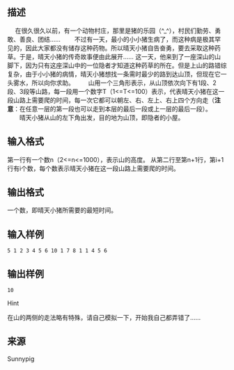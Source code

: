 ## 描述

　 在很久很久以前，有一个动物村庄，那里是猪的乐园（^_^），村民们勤劳、勇敢、善良、团结…… 　　不过有一天，最小的小小猪生病了，而这种病是极其罕见的，因此大家都没有储存这种药物。所以晴天小猪自告奋勇，要去采取这种药草。于是，晴天小猪的传奇故事便由此展开…… 这一天，他来到了一座深山的山脚下，因为只有这座深山中的一位隐者才知道这种药草的所在。但是上山的路错综复杂，由于小小猪的病情，晴天小猪想找一条需时最少的路到达山顶，但现在它一头雾水，所以向你求助。 　　山用一个三角形表示，从山顶依次向下有1段、2段、3段等山路，每一段用一个数字T（1<=T<=100）表示，代表晴天小猪在这一段山路上需要爬的时间，每一次它都可以朝左、右、左上、右上四个方向走（**注意**：在任意一层的第一段也可以走到本层的最后一段或上一层的最后一段）。 　　晴天小猪从山的左下角出发，目的地为山顶，即隐者的小屋。

## 输入格式

第一行有一个数n（2<=n<=1000），表示山的高度。 从第二行至第n+1行，第i+1行有i个数，每个数表示晴天小猪在这一段山路上需要爬的时间。 

## 输出格式

一个数，即晴天小猪所需要的最短时间。

## 输入样例

```plaintext
5 1 2 3 4 5 6 10 1 7 8 1 1 4 5 6 
```

## 输出样例

```plaintext
10 
```

Hint

在山的两侧的走法略有特殊，请自己模拟一下，开始我自己都弄错了……

## 来源

Sunnypig

